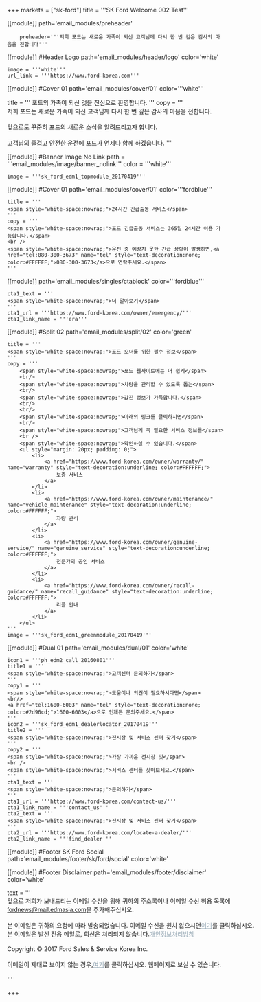 
+++
markets = ["sk-ford"]
title = '''SK Ford Welcome 002 Test'''

[[module]]
path='email_modules/preheader'


		preheader='''저희 포드는 새로운 가족이 되신 고객님께 다시 한 번 깊은 감사의 마음을 전합니다'''

[[module]] #Header Logo
path='email_modules/header/logo'
color='white'

	image = '''white'''
	url_link = '''https://www.ford-korea.com'''

[[module]] #Cover 01
path='email_modules/cover/01'
color='''white'''
 
 title = '''
     <span style="white-space:nowrap;">포드의 가족이 되신 것을 진심으로 환영합니다.</span>
 '''
	copy = '''
        <span style="white-space:nowrap;">저희 포드는 새로운 가족이 되신 고객님께 다시 한 번 깊은 감사의 마음을 전합니다.</span>
    <br />
    <br />
        <span style="white-space:nowrap;">앞으로도 꾸준히 포드의 새로운 소식을 알려드리고자 합니다.</span>
    <br />
    <br />
        <span style="white-space:nowrap;">고객님의 즐겁고 안전한 운전에 포드가 언제나 함께 하겠습니다.</span>
    '''

[[module]] #Banner Image No Link
path = '''email_modules/image/banner_nolink'''
color = '''white'''

	image = '''sk_ford_edm1_topmodule_20170419'''

[[module]] #Cover 01
path='email_modules/cover/01'
color='''fordblue'''
 
	title = '''
    <span style="white-space:nowrap;">24시간 긴급출동 서비스</span>
    '''
	copy = '''
    <span style="white-space:nowrap;">포드 긴급출동 서비스는 365일 24시간 이용 가능합니다.</span>
    <br />
    <span style="white-space:nowrap;">운전 중 예상치 못한 긴급 상황이 발생하면,<a href="tel:080-300-3673" name="tel" style="text-decoration:none; color:#FFFFFF;">080-300-3673</a>으로 연락주세요.</span>
    '''

[[module]]
path='email_modules/singles/ctablock'
color='''fordblue'''

	cta1_text = '''
    <span style="white-space:nowrap;">더 알아보기</span>
    '''
	cta1_url = '''https://www.ford-korea.com/owner/emergency/'''
	cta1_link_name = '''era'''

[[module]] #Split 02
path='email_modules/split/02'
color='green'

	title = '''
    <span style="white-space:nowrap;">포드 오너를 위한 필수 정보</span>
    '''
	copy = '''
        <span style="white-space:nowrap;">포드 웹사이트에는 더 쉽게</span>
        <br/>
        <span style="white-space:nowrap;">차량을 관리할 수 있도록 돕는</span>
        <br/>
        <span style="white-space:nowrap;">값진 정보가 가득합니다.</span>
        <br/>
        <br/>
        <span style="white-space:nowrap;">아래의 링크를 클릭하시면</span>
        <br/>
        <span style="white-space:nowrap;">고객님께 꼭 필요한 서비스 정보를</span>
        <br />
        <span style="white-space:nowrap;">확인하실 수 있습니다.</span>
    	<ul style="margin: 20px; padding: 0;">
    		<li>
                <a href="https://www.ford-korea.com/owner/warranty/" name="warranty" style="text-decoration:underline; color:#FFFFFF;">
                    보증 서비스
                </a>
            </li>
    		<li>
                <a href="https://www.ford-korea.com/owner/maintenance/" name="vehicle_maintenance" style="text-decoration:underline; color:#FFFFFF;">
                    차량 관리
                </a>
            </li>
    		<li>
                <a href="https://www.ford-korea.com/owner/genuine-service/" name="genuine_service" style="text-decoration:underline; color:#FFFFFF;">
                    전문가의 공인 서비스
                </a>
            </li>
    		<li>
                <a href="https://www.ford-korea.com/owner/recall-guidance/" name="recall_guidance" style="text-decoration:underline; color:#FFFFFF;">
                    리콜 안내
                </a>
            </li>
    	</ul>
    '''
	image = '''sk_ford_edm1_greenmodule_20170419'''

[[module]] #Dual 01
path='email_modules/dual/01'
color='white'

	icon1 = '''ph_edm2_call_20160801'''
	title1 = '''
    <span style="white-space:nowrap;">고객센터 문의하기</span>
    '''
	copy1 = '''
    <span style="white-space:nowrap;">도움이나 의견이 필요하시다면</span>
    <br/>
    <a href="tel:1600-6003" name="tel" style="text-decoration:none; color:#2d96cd;">1600-6003</a>으로 언제든 문의주세요.</span>
    '''
	icon2 = '''sk_ford_edm1_dealerlocator_20170419'''
	title2 = '''
    <span style="white-space:nowrap;">전시장 및 서비스 센터 찾기</span>
    '''
	copy2 = '''
    <span style="white-space:nowrap;">가장 가까운 전시장 및</span>
    <br />
    <span style="white-space:nowrap;">서비스 센터를 찾아보세요.</span>
    '''
	cta1_text = '''
    <span style="white-space:nowrap;">문의하기</span>
    '''
	cta1_url = '''https://www.ford-korea.com/contact-us/'''
	cta1_link_name = '''contact_us'''
	cta2_text = '''
    <span style="white-space:nowrap;">전시장 및 서비스 센터 찾기</span>
    '''
	cta2_url = '''https://www.ford-korea.com/locate-a-dealer/'''
	cta2_link_name = '''find_dealer'''

[[module]] #Footer SK Ford Social
path='email_modules/footer/sk/ford/social'
color='white'

[[module]] #Footer Disclaimer
path='email_modules/footer/disclaimer'
color='white'

text = '''
<span style="white-space:nowrap;">앞으로 저희가 보내드리는 이메일 수신을 위해 귀하의 주소록이나 이메일 수신 허용 목록에</span>
<br/>
<span style="font-family:'Nanum Gothic',Malgun Gothic,sans-serif; text-decoration:underline; color:#ffffff;">fordnews@mail.edmasia.com</span>을 추가해주십시오.</span>
<br/>
<br/>
<span style="white-space:nowrap;">본 이메일은 귀하의 요청에 따라 발송되었습니다. 이메일 수신을 원치 않으시면<a href="<%unsubscribe_link_text%>" style="color:#91a4b1; text-decoration:underline">여기</a>를 클릭하십시오.</span> 
<br />
<span style="white-space:nowrap;">본 이메일은 발신 전용 메일로, 회신은 처리되지 않습니다.<a href="https://www.ford-korea.com/privacy/" name="privacy" style="text-decoration:underline; color:#91a4b1;">개인정보처리방침</a></span> 
<br/>
<br/>
<span style="white-space:nowrap;">Copyright © 2017 Ford Sales & Service Korea Inc.</span>
<br />
<br />
<span style="white-space:nowrap;">이메일이 제대로 보이지 않는 경우,<span class="mobile-display-block"></span><a href="<%syslink_message_read url='/public/read_message.jsp'%>" style="color:#91a4b1; text-decoration:underline">여기</a>를 클릭하십시오. 웹페이지로 보실 수 있습니다.</span>
<br />
<br />
'''

+++
